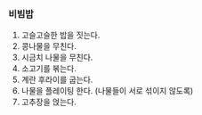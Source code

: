### 비빔밥

1. 고슬고슬한 밥을 짓는다.
2. 콩나물을 무친다.
3. 시금치 나물을 무친다.
4. 소고기를 볶는다.
5. 계란 후라이를 굽는다.
6. 나물을 플레이팅 한다. (나물들이 서로 섞이지 않도록)
7. 고추장을 얹는다.
